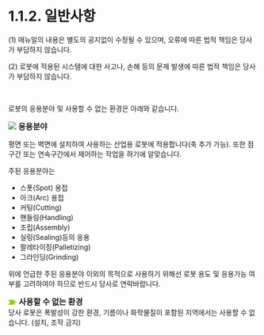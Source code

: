 ﻿# 1.1.2. 일반사항

(1)	매뉴얼의 내용은 별도의 공지없이 수정될 수 있으며, 오류에 따른 법적 책임은 당사가 부담하지 않습니다.

(2)	로봇에 적용된 시스템에 대한 사고나, 손해 등의 문제 발생에 따른 법적 책임은 당사가 부담하지 않습니다.


<br>

로봇의 응용분야 및 사용할 수 없는 환경은 아래와 같습니다.


![](../_assets/말머리이미지.png )  <font size = 3> **응용분야** </font><br>

평면 또는 벽면에 설치하여 사용하는 산업용 로봇에 적용합니다(축 추가 가능). 또한 점 구간 또는 연속구간에서 제어하는 작업을 하기에 알맞습니다.

주된 응용분야는 

*   스폿(Spot) 용접
*   아크(Arc) 용접
*   커팅(Cutting)
*   핸들링(Handling) 
*   조립(Assembly) 
*   실링(Sealing)등의 응용 
*   팔레타이징(Palletizing) 
*   그라인딩(Grinding) 

위에 언급한 주된 응용분야 이외의 목적으로 사용하기 위해선 로봇 용도 및 응용가능 여부를 고려하여야 하므로 반드시 당사로 연락바랍니다. 

![](../../_assets/말머리이미지.png ) <font size = 3> **사용할 수 없는 환경** </font><br>
당사 로봇은 폭발성이 강한 환경, 기름이나 화학물질이 포함된 지역에서는 사용할 수 없습니다. (설치, 조작 금지) 
